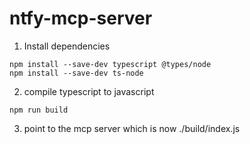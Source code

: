 # ntfy-mcp-server



1. Install dependencies

```
npm install --save-dev typescript @types/node
npm install --save-dev ts-node
```

2. compile typescript to javascript

```
npm run build
```

3. point to the mcp server which is now ./build/index.js


